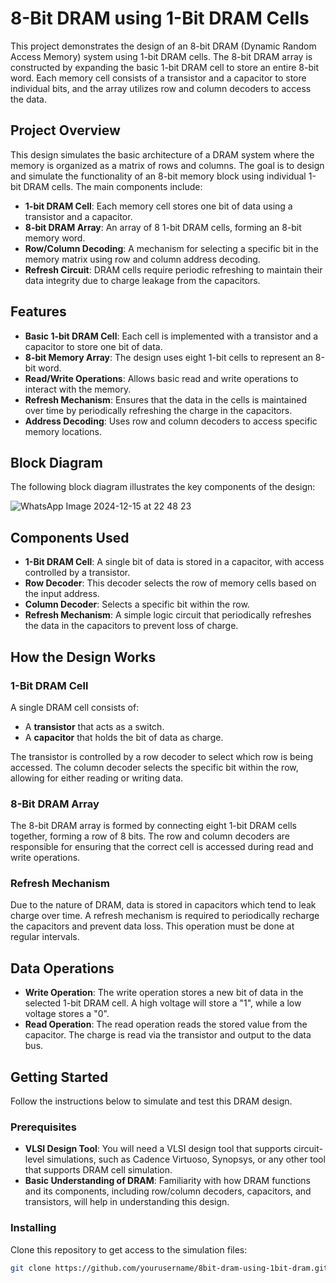 # 8-Bit DRAM using 1-Bit DRAM Cells

This project demonstrates the design of an 8-bit DRAM (Dynamic Random Access Memory) system using 1-bit DRAM cells. The 8-bit DRAM array is constructed by expanding the basic 1-bit DRAM cell to store an entire 8-bit word. Each memory cell consists of a transistor and a capacitor to store individual bits, and the array utilizes row and column decoders to access the data.

## Project Overview

This design simulates the basic architecture of a DRAM system where the memory is organized as a matrix of rows and columns. The goal is to design and simulate the functionality of an 8-bit memory block using individual 1-bit DRAM cells. The main components include:

- **1-bit DRAM Cell**: Each memory cell stores one bit of data using a transistor and a capacitor.
- **8-bit DRAM Array**: An array of 8 1-bit DRAM cells, forming an 8-bit memory word.
- **Row/Column Decoding**: A mechanism for selecting a specific bit in the memory matrix using row and column address decoding.
- **Refresh Circuit**: DRAM cells require periodic refreshing to maintain their data integrity due to charge leakage from the capacitors.

## Features

- **Basic 1-bit DRAM Cell**: Each cell is implemented with a transistor and a capacitor to store one bit of data.
- **8-bit Memory Array**: The design uses eight 1-bit cells to represent an 8-bit word.
- **Read/Write Operations**: Allows basic read and write operations to interact with the memory.
- **Refresh Mechanism**: Ensures that the data in the cells is maintained over time by periodically refreshing the charge in the capacitors.
- **Address Decoding**: Uses row and column decoders to access specific memory locations.

## Block Diagram

The following block diagram illustrates the key components of the design:

![WhatsApp Image 2024-12-15 at 22 48 23](https://github.com/user-attachments/assets/cb788f58-3906-4218-a83f-76fedd3c6554)




## Components Used

- **1-Bit DRAM Cell**: A single bit of data is stored in a capacitor, with access controlled by a transistor.
- **Row Decoder**: This decoder selects the row of memory cells based on the input address.
- **Column Decoder**: Selects a specific bit within the row.
- **Refresh Mechanism**: A simple logic circuit that periodically refreshes the data in the capacitors to prevent loss of charge.

## How the Design Works

### 1-Bit DRAM Cell

A single DRAM cell consists of:
- A **transistor** that acts as a switch.
- A **capacitor** that holds the bit of data as charge.

The transistor is controlled by a row decoder to select which row is being accessed. The column decoder selects the specific bit within the row, allowing for either reading or writing data.

### 8-Bit DRAM Array

The 8-bit DRAM array is formed by connecting eight 1-bit DRAM cells together, forming a row of 8 bits. The row and column decoders are responsible for ensuring that the correct cell is accessed during read and write operations.

### Refresh Mechanism

Due to the nature of DRAM, data is stored in capacitors which tend to leak charge over time. A refresh mechanism is required to periodically recharge the capacitors and prevent data loss. This operation must be done at regular intervals.

## Data Operations

- **Write Operation**: The write operation stores a new bit of data in the selected 1-bit DRAM cell. A high voltage will store a "1", while a low voltage stores a "0".
- **Read Operation**: The read operation reads the stored value from the capacitor. The charge is read via the transistor and output to the data bus.

## Getting Started

Follow the instructions below to simulate and test this DRAM design.

### Prerequisites

- **VLSI Design Tool**: You will need a VLSI design tool that supports circuit-level simulations, such as Cadence Virtuoso, Synopsys, or any other tool that supports DRAM cell simulation.
- **Basic Understanding of DRAM**: Familiarity with how DRAM functions and its components, including row/column decoders, capacitors, and transistors, will help in understanding this design.

### Installing

Clone this repository to get access to the simulation files:

```bash
git clone https://github.com/yourusername/8bit-dram-using-1bit-dram.git
